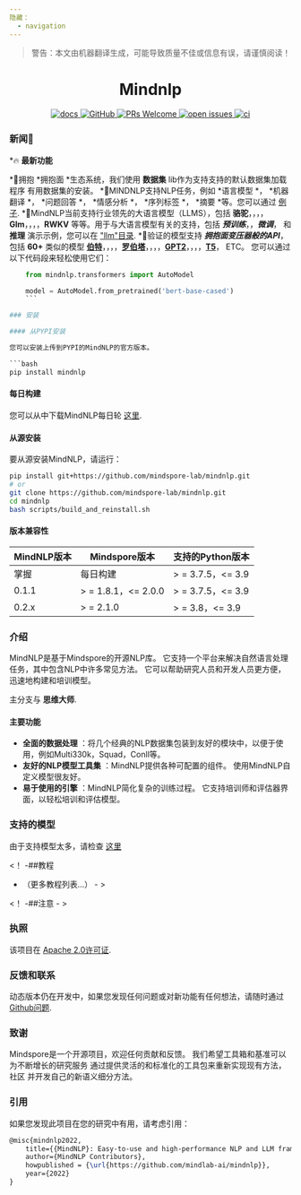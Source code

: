 ```yaml
---
隐藏：
  - navigation
---
```


> 警告：本文由机器翻译生成，可能导致质量不佳或信息有误，请谨慎阅读！

# <center> Mindnlp

<p align ="center">
<a href ="https://mindnlp.cqu.ai/en/latest/">
<img alt ="docs" src ="https://img.shields.io/badge/docs-latest-blue">
</a>
<a href ="https://github.com/mindspore-lab/mindnlp/blob/master/LICENSE">
<img alt ="GitHub" src ="https://img.shields.io/github/license/mindspore-lab/mindnlp.svg">
</a>
<a href ="https://github.com/mindspore-lab/mindnlp/pulls">
<img alt ="PRs Welcome" src ="https://img.shields.io/badge/PRs-welcome-pink.svg">
</a>
<a href ="https://github.com/mindspore-lab/mindnlp/issues">
<img alt ="open issues" src ="https://img.shields.io/github/issues/mindspore-lab/mindnlp">
</a>
<a href ="https://github.com/mindspore-lab/mindnlp/actions">
<img alt ="ci" src ="https://github.com/mindspore-lab/mindnlp/actions/workflows/ci_pipeline.yaml/badge.svg">
</a>
</p>


### 新闻📢

*🔥 **最新功能** 

*🤗拥抱 *拥抱面 *生态系统，我们使用 **数据集** lib作为支持支持的默认数据集加载程序
有用数据集的安装。
*📝MINDNLP支持NLP任务，例如 *语言模型 *， *机器翻译 *， *问题回答 *， *情感分析 *， *序列标签 *， *摘要 *等。您可以通过 [例子](https://github.com/mindspore-lab/mindnlp/examples/).
*🚀MindNLP当前支持行业领先的大语言模型（LLMS），包括 **骆驼**，，，，**Glm**，，，，**RWKV** 等等。用于与大语言模型有关的支持，包括 ***预训练***，，***微调***， 和 **推理** 演示示例，您可以在 ["llm"目录](https://github.com/mindspore-lab/mindnlp/llm/).
*🤗验证的模型支持 ***拥抱面变压器般的API***， 包括 **60+** 类似的模型 **[伯特](https://github.com/mindspore-lab/mindnlp/mindnlp/transformers/models/bert)**，，，，**[罗伯塔](https://github.com/mindspore-lab/mindnlp/mindnlp/transformers/models/roberta)**，，，，**[GPT2](https://github.com/mindspore-lab/mindnlp/mindnlp/transformers/models/gpt2)**，，，，**[T5](https://github.com/mindspore-lab/mindnlp/mindnlp/transformers/models/t5)**， ETC。
您可以通过以下代码段来轻松使用它们：
```python
    from mindnlp.transformers import AutoModel

    model = AutoModel.from_pretrained('bert-base-cased')
    ```

### 安装

#### 从PYPI安装

您可以安装上传到PYPI的MindNLP的官方版本。

```bash
pip install mindnlp
```

#### 每日构建

您可以从中下载MindNLP每日轮 [这里](https://repo.mindspore.cn/mindspore-lab/mindnlp/newest/any/).

#### 从源安装

要从源安装MindNLP，请运行：

```bash
pip install git+https://github.com/mindspore-lab/mindnlp.git
# or
git clone https://github.com/mindspore-lab/mindnlp.git
cd mindnlp
bash scripts/build_and_reinstall.sh
```

#### 版本兼容性

|MindNLP版本|Mindspore版本|支持的Python版本|
|-----------------|-------------------|--------------------------|
|掌握|每日构建|> = 3.7.5，<= 3.9|
|0.1.1|> = 1.8.1，<= 2.0.0|> = 3.7.5，<= 3.9|
|0.2.x|> = 2.1.0|> = 3.8，<= 3.9|

### 介绍

MindNLP是基于Mindspore的开源NLP库。 它支持一个平台来解决自然语言处理任务，其中包含NLP中许多常见方法。 它可以帮助研究人员和开发人员更方便，迅速地构建和培训模型。

主分支与 **思维大师**.

#### 主要功能

- **全面的数据处理** ：将几个经典的NLP数据集包装到友好的模块中，以便于使用，例如Multi330k，Squad，Conll等。
- **友好的NLP模型工具集** ：MindNLP提供各种可配置的组件。 使用MindNLP自定义模型很友好。
- **易于使用的引擎** ：MindNLP简化复杂的训练过程。 它支持培训师和评估器界面，以轻松培训和评估模型。


### 支持的模型

由于支持模型太多，请检查 [这里](https://mindnlp.cqu.ai/supported_models) 

<！ -##教程

- （更多教程列表...） - >

<！ -##注意 - >

### 执照

该项目在 [Apache 2.0许可证](LICENSE).

### 反馈和联系

动态版本仍在开发中，如果您发现任何问题或对新功能有任何想法，请随时通过 [Github问题](https://github.com/mindspore-lab/mindnlp/issues).

### 致谢

Mindspore是一个开源项目，欢迎任何贡献和反馈。
我们希望工具箱和基准可以为不断增长的研究服务
通过提供灵活的和标准化的工具包来重新实现现有方法，社区
并开发自己的新语义细分方法。

### 引用

如果您发现此项目在您的研究中有用，请考虑引用：

```latex
@misc{mindnlp2022,
    title={{MindNLP}: Easy-to-use and high-performance NLP and LLM framework based on MindSpore},
    author={MindNLP Contributors},
    howpublished = {\url{https://github.com/mindlab-ai/mindnlp}},
    year={2022}
}
```